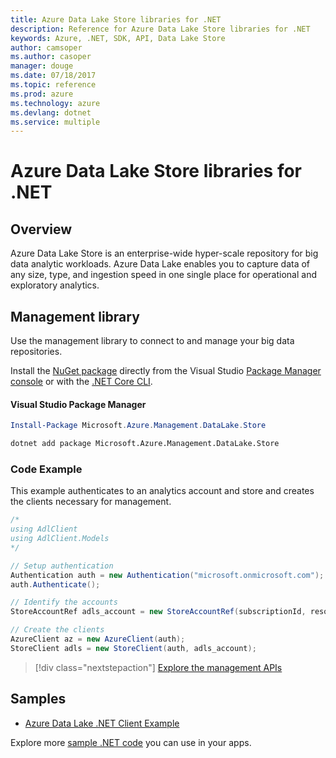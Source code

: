 ```yaml
---
title: Azure Data Lake Store libraries for .NET
description: Reference for Azure Data Lake Store libraries for .NET
keywords: Azure, .NET, SDK, API, Data Lake Store
author: camsoper
ms.author: casoper
manager: douge
ms.date: 07/18/2017
ms.topic: reference
ms.prod: azure
ms.technology: azure
ms.devlang: dotnet
ms.service: multiple
---
```


# Azure Data Lake Store libraries for .NET

## Overview

Azure Data Lake Store is an enterprise-wide hyper-scale repository for big data analytic workloads. Azure Data Lake enables you to capture data of any size, type, and ingestion speed in one single place for operational and exploratory analytics.

## Management library

Use the management library to connect to and manage your big data repositories.

Install the [NuGet package](https://www.nuget.org/packages/Microsoft.Azure.Management.DataLake.Store) directly from the Visual Studio [Package Manager console][PackageManager] or with the [.NET Core CLI][DotNetCLI].

#### Visual Studio Package Manager

```powershell
Install-Package Microsoft.Azure.Management.DataLake.Store
```

```bash
dotnet add package Microsoft.Azure.Management.DataLake.Store
```

### Code Example

This example authenticates to an analytics account and store and creates the clients necessary for management.

```csharp
/*
using AdlClient
using AdlClient.Models 
*/

// Setup authentication 
Authentication auth = new Authentication("microsoft.onmicrosoft.com"); // change this to YOUR tenant
auth.Authenticate();

// Identify the accounts
StoreAccountRef adls_account = new StoreAccountRef(subscriptionId, resourceGroup, userName);

// Create the clients
AzureClient az = new AzureClient(auth);
StoreClient adls = new StoreClient(auth, adls_account);
```

> [!div class="nextstepaction"]
> [Explore the management APIs](/dotnet/api/overview/azure/datalakestore/management)

## Samples

* [Azure Data Lake .NET Client Example](https://azure.microsoft.com/en-us/resources/samples/data-lake-dotnet-client/)

Explore more [sample .NET code](https://azure.microsoft.com/resources/samples/?platform=dotnet) you can use in your apps.

[PackageManager]: https://docs.microsoft.com/nuget/tools/package-manager-console
[DotNetCLI]: https://docs.microsoft.com/en-us/dotnet/core/tools/dotnet-add-package
